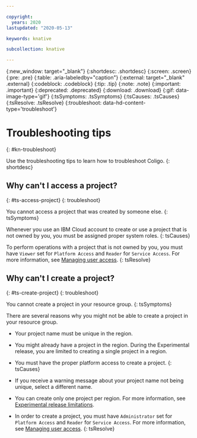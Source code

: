 ```yaml
---

copyright:
  years: 2020
lastupdated: "2020-05-13"

keywords: knative

subcollection: knative

---
```


{:new_window: target="_blank"}
{:shortdesc: .shortdesc}
{:screen: .screen}
{:pre: .pre}
{:table: .aria-labeledby="caption"}
{:external: target="_blank" .external}
{:codeblock: .codeblock}
{:tip: .tip}
{:note: .note}
{:important: .important}
{:deprecated: .deprecated}
{:download: .download}
{:gif: data-image-type='gif'}
{:tsSymptoms: .tsSymptoms}
{:tsCauses: .tsCauses}
{:tsResolve: .tsResolve}
{:troubleshoot: data-hd-content-type='troubleshoot'}

# Troubleshooting tips
{: #kn-troubleshoot}

Use the troubleshooting tips to learn how to troubleshoot Coligo.
{: shortdesc}

## Why can't I access a project?
{: #ts-access-project}
{: troubleshoot}

You cannot access a project that was created by someone else.
{: tsSymptoms}
   
Whenever you use an IBM Cloud account to create or use a project that is not owned by you, you must be assigned proper system roles. 
{: tsCauses}

To perform operations with a project that is not owned by you, you must have `Viewer` set for `Platform Access` and `Reader` for `Service Access`. For more information, see [Managing user access](/docs/knative?topic=knative-knative-iam).
{: tsResolve}

## Why can't I create a project?
{: #ts-create-project}
{: troubleshoot}

You cannot create a project in your resource group.
{: tsSymptoms}
   
There are several reasons why you might not be able to create a project in your resource group.

- Your project name must be unique in the region. 
- You might already have a project in the region. During the Experimental release, you are limited to creating a single project in a region.
- You must have the proper platform access to create a project. 
{: tsCauses}

- If you receive a warning message about your project name not being unique, select a different name. 
- You can create only one project per region. For more information, see [Experimental release limitations](/docs/knative?topic=knative-kn-limits#kn-limits_experimental).
- In order to create a project, you must have `Administrator` set for `Platform Access` and `Reader` for `Service Access`. For more information, see [Managing user access](/docs/knative?topic=knative-knative-iam).
{: tsResolve}

